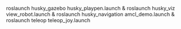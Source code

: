 roslaunch husky_gazebo husky_playpen.launch
&
roslaunch husky_viz view_robot.launch
&
roslaunch husky_navigation amcl_demo.launch
&
roslaunch teleop teleop_joy.launch 
